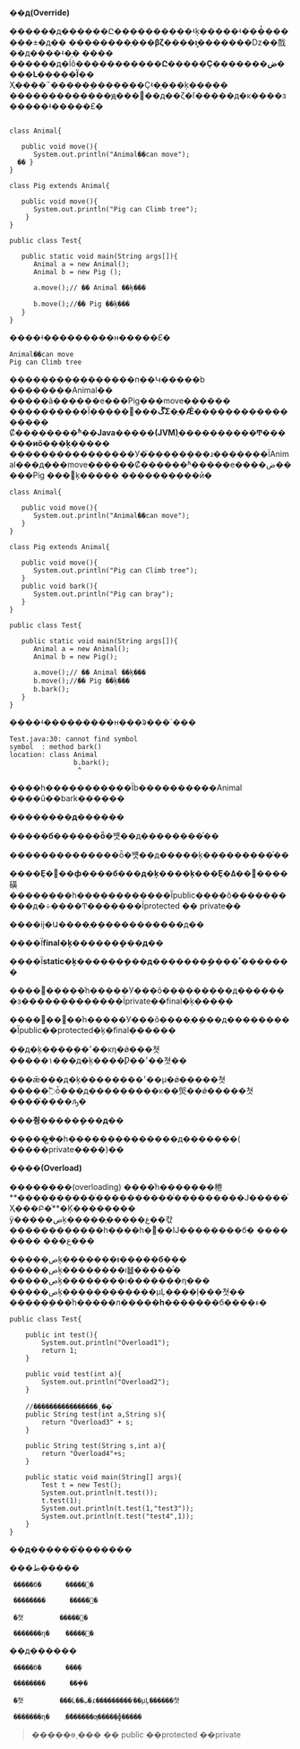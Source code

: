 **��д(Override)**

������д������Ը����������ʵķ�����ʵ�ֹ��̽������±�д��
����**����ֵ���βζ����ܸı�**������ǲ��䣬��д����ʵ�֣�
����
������д�ĺô�����**������Ը�����Ҫ�������ض����Լ�����Ϊ**��
Ҳ����˵�����ܹ�������Ҫʵ�ָ���ķ�����
�������������ԭ�����д��ζ�ſ�����д�κ����з�����ʵ�����£� 

```

class Animal{

   public void move(){
      System.out.println("Animal��can move");
  �� }
}

class Pig extends Animal{

   public void move(){
      System.out.println("Pig can Climb tree");
    }
}

public class Test{

   public static void main(String args[]){
      Animal a = new Animal(); 
      Animal b = new Pig (); 

      a.move();// ִ�� Animal ��ķ���

      b.move();//ִ�� Pig ��ķ���
   }
}
```

����ʵ���������н�����£�

```
Animal��can move
Pig can Climb tree
```

����������������п��Կ�����b ��������Animal�� �����ã������е���Pig���move������
����������Ϊ����**�ڱ���׶Σ�ֻ�Ǽ���������������**��
Ȼ����**����ʱ��Java�����(JVM)ָ����������Ͳ������иö���ķ�����**
����������������У�֮�����ܱ���ɹ�������ΪAnimal���д���move������Ȼ������ʱ�����е����ض�����Pig ���󣩵ķ�����
����������ӣ�


```
class Animal{

   public void move(){
      System.out.println("Animal��can move");
   }
}

class Pig extends Animal{

   public void move(){
      System.out.println("Pig can Climb tree");
   }
   public void bark(){
      System.out.println("Pig can bray");
   }
}

public class Test{

   public static void main(String args[]){
      Animal a = new Animal(); 
      Animal b = new Pig(); 

      a.move();// ִ�� Animal ��ķ���
      b.move();//ִ�� Pig ��ķ���
      b.bark();
   }
}

```

����ʵ���������н���ᱨ���´���


```
Test.java:30: cannot find symbol
symbol  : method bark()
location: class Animal
                b.bark();
                 ^
```

����һ�����������Ϊb����������Animal ����û��bark������

**��������д����**��

**�����б������ȫ**�뱻��д������**��ͬ**��

**��������**������ȫ�뱻��д�����ķ�������**��ͬ**��

**����Ȩ�޲��ܱȸ����б���д�ķ����ķ���Ȩ�޸��ߡ�**���磺��������һ������������Ϊpublic����ô����������д�÷����Ͳ�������Ϊprotected �� private��

����ĳ�Ա����ֻ�ܱ�����������д��

����Ϊ**final�ķ������ܱ���д**��

����Ϊ**static�ķ������ܱ���д�������ܹ����ٴ�����**��

����͸�����ͬһ�����У���ô���������д�������з�������������Ϊprivate��final�ķ�����

����͸��಻��ͬһ�����У���ô����ֻ�ܹ���д���������Ϊpublic��protected�ķ�final������

��д�ķ����ܹ��׳��κη�ǿ���쳣�����۱���д�ķ����Ƿ��׳��쳣��

���ǣ���д�ķ��������׳��µ�ǿ�����쳣�����߱ȱ���д���������ĸ��㷺��ǿ�����쳣����֮����ԡ�

**���췽�����ܱ���д**��

������ܼ̳�һ��������������д�������( �����private����)��



**����(Overload)**

��������(overloading) ����ͬһ�������棬**����������ͬ����������ͬ���������Ϳ�����ͬҲ���Բ�ͬ**�Ķ��������
ÿ�����صķ�����ֻ�����ع��캯������������һ����һ�޶��Ĳ��������б�
����
����
���ع���

�����صķ���**����ı�����б�**��
�����صķ���**����**�ı䷵�����ͣ�
�����صķ���**����**�ı�������η���
�����صķ������������µĻ����ļ���쳣��
�����ܹ���ͬһ�����л���**��һ������**�б����ء�


```
public class Test{
 
	public int test(){
		System.out.println("Overload1");
		return 1;
	}
 
	public void test(int a){
		System.out.println("Overload2");
	}	
 
	//����������������˳��ͬ
	public String test(int a,String s){
		return "Overload3" + s;
	}	
 
	public String test(String s,int a){
		return "Overload4"+s;
	}	
 
	public static void main(String[] args){
		Test t = new Test();
		System.out.println(t.test());
		t.test(1);
		System.out.println(t.test(1,"test3"));
		System.out.println(t.test("test4",1));
	}
}

```

**��д������֮�������**

 ���ط�����
		
     �����б�      �����޸�
     
     ��������      �����޸� 
     
     �쳣         �����޸� 
     
     �������η�    �����޸�
               
��д������

     �����б�      ���ܸ�
     
     ��������      ���ܸ� 
     
     �쳣         ���Լ��ٻ�ɾ���������׳��µĻ������쳣
     
     �������η�    ֻ�ܽ������ƣ����ܱ�ɸ�����
                      

> �����ɵ͵��� �� public  ��protected ��private


